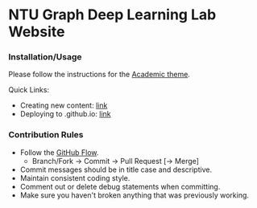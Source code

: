 # NTU Graph Deep Learning Lab Website

### Installation/Usage

Please follow the instructions for the [Academic theme](https://sourcethemes.com/academic/).

Quick Links:
- Creating new content: [link](https://sourcethemes.com/academic/docs/managing-content/)
- Deploying to .github.io: [link](https://sourcethemes.com/academic/docs/deployment/)

### Contribution Rules

- Follow the [GitHub Flow](https://guides.github.com/introduction/flow/).
    - Branch/Fork → Commit → Pull Request [→ Merge]
- Commit messages should be in title case and descriptive.
- Maintain consistent coding style.
- Comment out or delete debug statements when committing.
- Make sure you haven't broken anything that was previously working.
